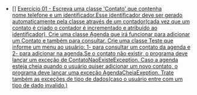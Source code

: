 
- [] [Exercício 01 - Escreva uma classe 'Contato' que contenha nome,telefone e um identificador.Esse identificador deve ser gerado automaticamente pela classe através de um contador(cada vez que um contato é criado o contador é incrementado e atribuído ao identificador), Crie uma classe Agenda que irá funcionar para adicionar um Contato e também para consultar. Crie uma classe Teste que informe um menu ao usuário: 1- para consultar um contato da agenda e 2- para adicionar na agenda.Se o contato não existir, o programa deve lançar um exceção de ContatoNaoExisteException. Caso a agenda esteja cheia quando o usuário quiser adicionar um novo contato, o programa deve lançar uma exceção AgendaCheiaExeption. Trate também as exceções de tipo de dados(caso o usuário entre com um tipo de dado invalido.)]()
 
